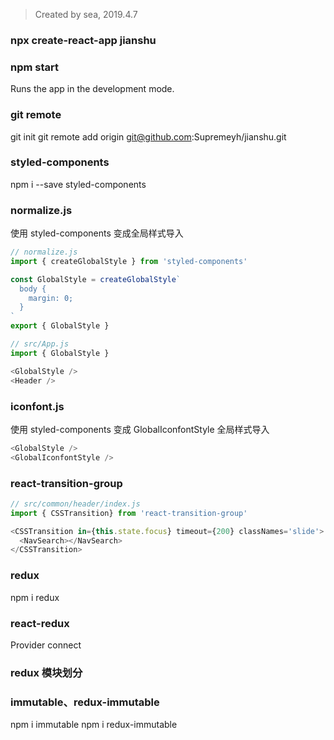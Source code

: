 > Created by sea, 2019.4.7

### npx create-react-app jianshu

### npm start
Runs the app in the development mode.<br>

###  git remote 
git init
git remote add origin git@github.com:Supremeyh/jianshu.git

### styled-components
npm i --save styled-components

### normalize.js
使用 styled-components 变成全局样式导入
```JavaScript
// normalize.js
import { createGlobalStyle } from 'styled-components'

const GlobalStyle = createGlobalStyle`
  body {
    margin: 0;
  }
`
export { GlobalStyle }

// src/App.js
import { GlobalStyle }

<GlobalStyle />
<Header />
```

### iconfont.js
使用 styled-components 变成 GlobalIconfontStyle 全局样式导入
```JavaScript
<GlobalStyle />
<GlobalIconfontStyle />
```

### react-transition-group
```JavaScript
// src/common/header/index.js
import { CSSTransition} from 'react-transition-group'

<CSSTransition in={this.state.focus} timeout={200} classNames='slide'>
  <NavSearch></NavSearch>
</CSSTransition>
```

### redux
npm i redux

### react-redux
Provider
connect

### redux 模块划分

### immutable、redux-immutable
npm i immutable
npm i redux-immutable